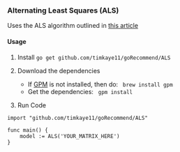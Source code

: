 ### Alternating Least Squares (ALS)

Uses the ALS algorithm outlined in [this article](http://wanlab.poly.edu/recsys12/recsys/p83.pdf)

#### Usage

1. Install
```go get github.com/timkaye11/goRecommend/ALS```

2. Download the dependencies
	 - If [GPM](http://www.github.com/pote/gpm) is not installed, then do:
	 ``` brew install gpm```
	 - Get the dependencies:
	 ``` gpm install```

3. Run Code
``` 
import "github.com/timkaye11/goRecommend/ALS"

func main() {
	model := ALS('YOUR_MATRIX_HERE')
}
```